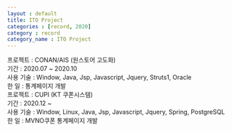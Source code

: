 ```yaml
---
layout : default
title: ITO Project
categories : [record, 2020]
category : record
category_name : ITO Project
---
```


<div class="paragraph">
    <div>프로젝트 : CONAN/AIS (원스토어 고도화)</div>
    <div>기간 : 2020.07 ~ 2020.10</div>
    <div>사용 기술 : Window, Java, Jsp, Javascript, Jquery, Struts1, Oracle</div>
    <div>한 일 : 통계페이지 개발</div>
</div>

<div class="paragraph">
    <div>프로젝트 : CUPI (KT 쿠폰시스템)</div>
    <div>기간 : 2020.12 ~ </div>
    <div>사용 기술 : Window, Linux, Java, Jsp, Javascript, Jquery, Spring, PostgreSQL</div>
    <div>한 일 : MVNO쿠폰 통계페이지 개발</div>
</div>